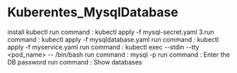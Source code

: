 # Kuberentes_MysqlDatabase
install kubectl
run command : kubectl apply -f mysql-secret.yaml 3.run command : kubectl apply -f mysqldatabase.yaml
run command : kubectl apply -f myservice.yaml
run command : kubectl exec --stdin --tty <pod_name> -- /bin/bash
run command : mysql -p
run command : Enter the DB password
run command : Show databases
